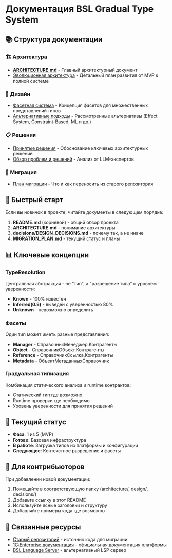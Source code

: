# Документация BSL Gradual Type System

## 📚 Структура документации

### 🏗️ Архитектура
- [**ARCHITECTURE.md**](ARCHITECTURE.md) - Главный архитектурный документ
- [Эволюционная архитектура](architecture/EVOLUTIONARY_TYPE_SYSTEM_ARCHITECTURE.md) - Детальный план развития от MVP к полной системе

### 🎨 Дизайн
- [Фасетная система](design/FACET_SYSTEM_DESIGN.md) - Концепция фасетов для множественных представлений типов
- [Альтернативные подходы](design/ALTERNATIVE_TYPE_SYSTEM_APPROACHES.md) - Рассмотренные альтернативы (Effect System, Constraint-Based, ML и др.)

### 📋 Решения
- [Принятые решения](decisions/DESIGN_DECISIONS.md) - Обоснование ключевых архитектурных решений
- [Обзор проблем и решений](decisions/UNIFIED_TYPE_SYSTEM_COMPILED_REVIEW.md) - Анализ от LLM-экспертов

### 🔄 Миграция
- [План миграции](MIGRATION_PLAN.md) - Что и как переносить из старого репозитория

## 🎯 Быстрый старт

Если вы новичок в проекте, читайте документы в следующем порядке:

1. **README.md** (корневой) - общий обзор проекта
2. **ARCHITECTURE.md** - понимание архитектуры
3. **decisions/DESIGN_DECISIONS.md** - почему так, а не иначе
4. **MIGRATION_PLAN.md** - текущий статус и планы

## 📊 Ключевые концепции

### TypeResolution
Центральная абстракция - не "тип", а "разрешение типа" с уровнем уверенности:
- **Known** - 100% известен
- **Inferred(0.8)** - выведен с уверенностью 80%
- **Unknown** - невозможно определить

### Фасеты
Один тип может иметь разные представления:
- **Manager** - СправочникМенеджер.Контрагенты
- **Object** - СправочникОбъект.Контрагенты
- **Reference** - СправочникСсылка.Контрагенты
- **Metadata** - ОбъектМетаданныхСправочник

### Градуальная типизация
Комбинация статического анализа и runtime контрактов:
- Статический тип где возможно
- Runtime проверки где необходимо
- Уровень уверенности для принятия решений

## 🚀 Текущий статус

- **Фаза**: 1 из 5 (MVP)
- **Готово**: Базовая инфраструктура
- **В работе**: Загрузка типов из платформы и конфигурации
- **Следующее**: Контекстное разрешение и фасеты

## 📝 Для контрибьюторов

При добавлении новой документации:
1. Помещайте в соответствующую папку (architecture/, design/, decisions/)
2. Добавьте ссылку в этот README
3. Используйте ясные заголовки и структуру
4. Добавляйте примеры кода где возможно

## 🔗 Связанные ресурсы

- [Старый репозиторий](https://github.com/yourusername/bsl_type_safety_analyzer) - источник кода для миграции
- [1C:Enterprise документация](https://its.1c.ru) - официальная документация платформы
- [BSL Language Server](https://github.com/1c-syntax/bsl-language-server) - альтернативный LSP сервер